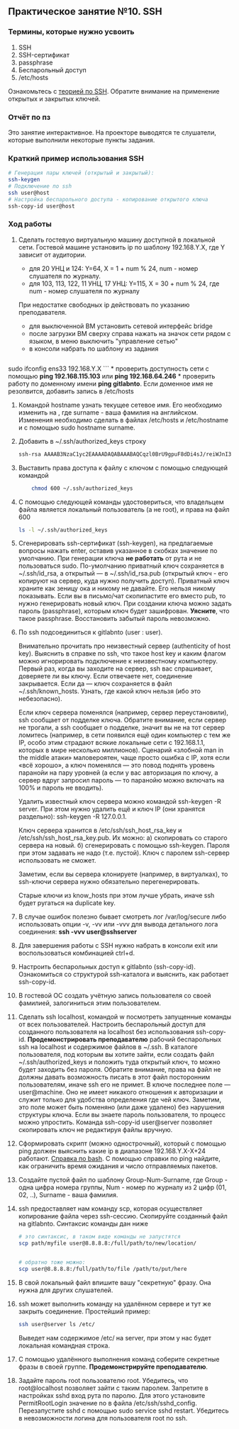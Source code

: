 ## Практическое занятие №10. SSH

### Термины, которые нужно усвоить
1. SSH
2. SSH-сертификат
3. passphrase
3. Беспарольный доступ
4. /etc/hosts

Ознакомьтесь с [теорией по SSH](http://gitlabnto/anetto/wiki/wikis/ssh). Обратите внимание на применение открытых и закрытых ключей.

### Отчёт по пз
Это занятие интерактивное. На проекторе выводятся те слушатели, которые выполнили некоторые пункты задания.

### Краткий пример использования SSH
```bash
# Генерация пары ключей (открытый и закрытый):
ssh-keygen
# Подключение по ssh
ssh user@host
# Настройка беспарольного доступа - копирование открытого ключа
ssh-copy-id user@host
```

### Ход работы

1. Сделать гостевую виртуальную машину доступной в локальной сети. Гостевой машине установить ip по шаблону 192.168.Y.X, где Y зависит от аудитории.
    * для 20 УНЦ и 124: Y=64, X = 1 + num % 24, num - номер слушателя по журналу. 
    * для 103, 113, 122, 11 УНЦ, 17 УНЦ: Y=115, Х = 30 + num % 24, где num - номер слушателя по журналу
    
    При недостатке свободных ip действовать по указанию преподавателя.
    * для выключенной ВМ установить сетевой интерфейс bridge
    * после загрузки ВМ сверху справа нажать на значок сети рядом с языком, в меню выключить "управление сетью"
    * в консоли набрать по шаблону из задания

    ```bash
sudo ifconfig ens33 192.168.Y.X
    ```
    * проверить доступность сети с помощью **ping 192.168.115.103** или **ping 192.168.64.246**
    * проверить работу по доменному имени **ping gitlabnto**. Если доменное имя не резолвится, добавить запись в /etc/hosts
1. Командой hostname узнать текущее сетевое имя. Его необходимо изменить на , где surname - ваша фамилия на английском. Изменения необходимо сделать в файлах /etc/hosts и /etc/hostname и с помощью sudo hostname surname.
2. Добавить в ~/.ssh/authorized_keys строку

    ```bash
    ssh-rsa AAAAB3NzaC1yc2EAAAADAQABAAABAQCqzl0BrU9gpuF8dDi4sJ/reiWJnI3MKcqhbUpCOayIBqMeJr1ro7kskUKtZvzlfMaf5OXgSsiGcipVef4vQyMKZPkJalV+LDhzATW6zaYOP4AANQntR7pbEWoSCQBaObQhcqs4DckUNlAE2DufXKTyXnz2iY1bDyQXIt9v94tJpLWK0AonBZzsFaWg3eLb1cZKgmg68xxsoGULaMQ2rqXN05YXxoDZ03uNFSgiBydkZsQrHkWZmSlzqVBopzxRQ1fzla8RDGEmmiMhu7nzelW+ClhlsWUruUyLTR/Vcpc7W5qlmWv9qTilzLSf+KfO6u8AbBp7v1tsRh4UB/Z+5Wtr an@Lyachovets
    ```
1. Выставить права доступа к файлу с ключом с помощью следующей командой

    ```bash
        chmod 600 ~/.ssh/authorized_keys
    ```
2. С помощью следующей команды удостовериться, что владельцем файла является локальный пользователь (а не root), и права на файл 600

    ```bash
    ls -l ~/.ssh/authorized_keys
    ```
1. Сгенерировать ssh-сертификат (ssh-keygen), на предлагаемые вопросы нажать enter, оставив указанное в скобках значение по умолчанию. При генерации ключа **не работать** от рута и не пользоваться sudo. По-умолчанию приватный ключ сохраняется в ~/.ssh/id\_rsa, а открытый — в ~/.ssh/id\_rsa.pub (открытый ключ - его копируют на сервер, куда нужно получить доступ). Приватный ключ храните как зеницу ока и никому не давайте. Его нельзя никому показывать. Если вы в письмо/чат скопипастите его вместо pub, то нужно генерировать новый ключ. При создании ключа можно задать пароль (passphrase), которым ключ будет зашифрован. **Уясните**, что такое passphrase. Восстановить забытый пароль невозможно.

1. По ssh подсоединиться к gitlabnto (user : user). 
 
    Внимательно прочитать про неизвестный сервер (authenticity of host key). Выяснить в справке по ssh, что такое host key и каким флагом можно игнорировать подключение к неизвестному компьютеру. Первый раз, когда вы заходите на сервер, ssh вас спрашивает, доверяете ли вы ключу. Если отвечаете нет, соединение закрывается. Если да — ключ сохраняется в файл ~/.ssh/known_hosts. Узнать, где какой ключ нельзя (ибо это небезопасно). 
    
    Если ключ сервера поменялся (например, сервер переустановили), ssh сообщает от подделке ключа. Обратите внимание, если сервер не трогали, а ssh сообщает о подделке, значит вы не на тот сервер ломитесь (например, в сети появился ещё один компьютер с тем же IP, особо этим страдают всякие локальные сети с 192.168.1.1, которых в мире несколько миллионов). Сценарий «злобной man in the middle атаки» маловероятен, чаще просто ошибка с IP, хотя если «всё хорошо», а ключ поменялся — это повод поднять уровень паранойи на пару уровней (а если у вас авторизация по ключу, а сервер вдруг запросил пароль — то паранойю можно включать на 100% и пароль не вводить).
    
    Удалить известный ключ сервера можно командой ssh-keygen -R server. При этом нужно удалить ещё и ключ IP (они хранятся раздельно): ssh-keygen -R 127.0.0.1.
    
    Ключ сервера хранится в /etc/ssh/ssh\_host\_rsa_key и /etc/ssh/ssh\_host\_rsa\_key.pub. Их можно:
    а) скопировать со старого сервера на новый.
    б) сгенерировать с помощью ssh-keygen. Пароля при этом задавать не надо (т.е. пустой). Ключ с паролем ssh-сервер использовать не сможет.
    
    Заметим, если вы сервера клонируете (например, в виртуалках), то ssh-ключи сервера нужно обязательно перегенерировать. 
    
    Старые ключи из know_hosts при этом лучше убрать, иначе ssh будет ругаться на duplicate key.
2. В случае ошибок полезно бывает смотреть лог /var/log/secure либо использовать опции -v, -vv или -vvv для вывода детального лога соединения: **ssh -vvv user@sshserver**
2. Для завершения работы с SSH нужно набрать в консоли exit или воспользоваться комбинацией ctrl+d.
1. Настроить беспарольных доступ к gitlabnto (ssh-copy-id). Ознакомиться со структурой ssh-каталога и выяснить, как работает ssh-copy-id.
1. В гостевой ОС создать учётную запись пользователя со своей фамилией, залогиниться этим пользователем.
2. Сделать ssh localhost, командой w посмотреть запущенные команды от всех пользователей. Настроить беспарольный доступ для созданного пользователя на localhost без использования ssh-copy-id. **Продемонстрировать преподавателю** рабочий беспарольных ssh на localhost и содержимое файлов в ~/.ssh. В каталоге пользователя, под которым вы хотите зайти, если создать файл ~/.ssh/authorized_keys и положить туда открытый ключ, то можно будет заходить без пароля. Обратите внимание, права на файл не должны давать возможность писать в этот файл посторонним пользователям, иначе ssh его не примет. В ключе последнее поле — user@machine. Оно не имеет никакого отношения к авторизации и служит только для удобства определения где чей ключ. Заметим, это поле может быть поменяно (или даже удалено) без нарушения структуры ключа. Если вы знаете пароль пользователя, то процесс можно упростить. Команда ssh-copy-id user@server позволяет скопировать ключ не редактируя файлы вручную.
1. Сформировать скрипт (можно однострочный), который с помощью ping должен выяснить какие ip в диапазоне 192.168.Y.X-X+24 работают. [Справка по bash](http://gitlabnto/anetto/wiki/wikis/bash). С помощью справки по ping найдите, как ограничить время ожидания и число отправляемых пакетов.
2. Создайте пустой файл по шаблону Group-Num-Surname, где Group - одна цифра номера группы, Num - номер по журналу из 2 цифр (01, 02, ..), Surname - ваша фамилия.
1. ssh предоставляет нам команду scp, которая осуществляет копирование файла через ssh-сессию.  Скопируйте созданный файл на gitlabnto. Синтаксис команды дан ниже

    ```bash
    # это синтаксис, в таком виде команды не запустятся
    scp path/myfile user@8.8.8.8:/full/path/to/new/location/
    
    
    # обратно тоже можно:
    scp user@8.8.8.8:/full/path/to/file /path/to/put/here
    ```
1. В свой локальный файл впишите вашу "секретную" фразу. Она нужна для других слушателей.
1. ssh может выполнить команду на удалённом сервере и тут же закрыть соединение. Простейший пример:

    ```bash
    ssh user@server ls /etc/
    ```
    
    Выведет нам содержимое /etc/ на server, при этом у нас будет локальная командная строка.

1. С помощью удалённого выполнения команд соберите секретные фразы в своей группе. **Продемонстрируйте преподавателю**.

1. Задайте пароль root пользователю root. Убедитесь, что root@localhost позволяет зайти с таким паролем. Запретите в настройках sshd вход рута по паролю. Для этого установите PermitRootLogin значение no в файла /etc/ssh/sshd_config. Перезапустите sshd с помощью sudo service sshd restart. Убедитесь в невозможности логина для пользователя root по ssh.